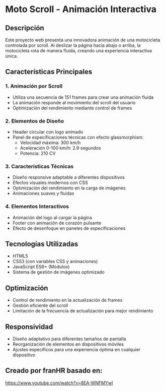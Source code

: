 # Moto Scroll - Animación Interactiva

## Descripción
Este proyecto web presenta una innovadora animación de una motocicleta controlada por scroll. Al deslizar la página hacia abajo o arriba, la motocicleta rota de manera fluida, creando una experiencia interactiva única.

## Características Principales

### 1. Animación por Scroll
- Utiliza una secuencia de 151 frames para crear una animación fluida
- La animación responde al movimiento del scroll del usuario
- Optimización del rendimiento mediante control de frames

### 2. Elementos de Diseño
- Header circular con logo animado
- Panel de especificaciones técnicas con efecto glassmorphism:
  - Velocidad máxima: 300 km/h
  - Aceleración 0-100 km/h: 2.9 segundos
  - Potencia: 210 CV

### 3. Características Técnicas
- Diseño responsive adaptable a diferentes dispositivos
- Efectos visuales modernos con CSS
- Optimización del rendimiento en la carga de imágenes
- Animaciones suaves y fluidas

### 4. Elementos Interactivos
- Animación del logo al cargar la página
- Footer con animación de corazón pulsante
- Efecto de desenfoque en paneles de especificaciones

## Tecnologías Utilizadas
- HTML5
- CSS3 (con variables CSS y animaciones)
- JavaScript ES6+ (Módulos)
- Sistema de gestión de imágenes optimizado

## Optimización
- Control de rendimiento en la actualización de frames
- Gestión eficiente del scroll
- Limitación de la frecuencia de actualización para mejor rendimiento

## Responsividad
- Diseño adaptativo para diferentes tamaños de pantalla
- Reorganización de elementos en dispositivos móviles
- Ajustes específicos para una experiencia óptima en cualquier dispositivo


## Creado por franHR basado en:

https://www.youtube.com/watch?v=8EA-WNFMYwI